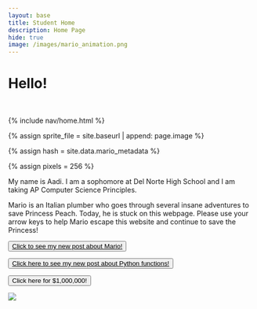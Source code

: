 ```yaml
---
layout: base
title: Student Home 
description: Home Page
hide: true
image: /images/mario_animation.png
---
```


# Hello!
<br>
<!-- Liquid:  statements -->

<!-- Include submenu from _includes to top of pages -->
{% include nav/home.html %}
<!--- Concatenation of site URL to frontmatter image  --->
{% assign sprite_file = site.baseurl | append: page.image %}
<!--- Has is a list variable containing mario metadata for sprite --->
{% assign hash = site.data.mario_metadata %}  
<!--- Size width/height of Sprit images --->
{% assign pixels = 256 %}

<!--- HTML for page contains <p> tag named "Mario" and class properties for a "sprite"  -->

<p id="mario" class="sprite"></p>
  
<!--- Embedded Cascading Style Sheet (CSS) rules, 
        define how HTML elements look 
--->
<style>

  /*CSS style rules for the id and class of the sprite...
  */
  .sprite {
    height: {{pixels}}px;
    width: {{pixels}}px;
    background-image: url('{{sprite_file}}');
    background-repeat: no-repeat;
  }

  /*background position of sprite element
  */
  #mario {
    background-position: calc({{animations[0].col}} * {{pixels}} * -1px) calc({{animations[0].row}} * {{pixels}}* -1px);
  }
</style>

<!--- Embedded executable code--->
<script>
  ////////// convert YML hash to javascript key:value objects /////////

  var mario_metadata = {}; //key, value object
  {% for key in hash %}  
  
  var key = "{{key | first}}"  //key
  var values = {} //values object
  values["row"] = {{key.row}}
  values["col"] = {{key.col}}
  values["frames"] = {{key.frames}}
  mario_metadata[key] = values; //key with values added

  {% endfor %}

  ////////// game object for player /////////

  class Mario {
    constructor(meta_data) {
      this.tID = null;  //capture setInterval() task ID
      this.positionX = 0;  // current position of sprite in X direction
      this.currentSpeed = 0;
      this.marioElement = document.getElementById("mario"); //HTML element of sprite
      this.pixels = {{pixels}}; //pixel offset of images in the sprite, set by liquid constant
      this.interval = 100; //animation time interval
      this.obj = meta_data;
      this.marioElement.style.position = "absolute";
    }

    animate(obj, speed) {
      let frame = 0;
      const row = obj.row * this.pixels;
      this.currentSpeed = speed;

      this.tID = setInterval(() => {
        const col = (frame + obj.col) * this.pixels;
        this.marioElement.style.backgroundPosition = `-${col}px -${row}px`;
        this.marioElement.style.left = `${this.positionX}px`;

        this.positionX += speed;
        frame = (frame + 1) % obj.frames;

        const viewportWidth = window.innerWidth;
        if (this.positionX > viewportWidth - this.pixels) {
          document.documentElement.scrollLeft = this.positionX - viewportWidth + this.pixels;
        }
      }, this.interval);
    }

    startWalking() {
      this.stopAnimate();
      this.animate(this.obj["Walk"], 3);
    }

    startRunning() {
      this.stopAnimate();
      this.animate(this.obj["Run1"], 6);
    }

    startPuffing() {
      this.stopAnimate();
      this.animate(this.obj["Puff"], 0);
    }

    startCheering() {
      this.stopAnimate();
      this.animate(this.obj["Cheer"], 0);
    }

    startFlipping() {
      this.stopAnimate();
      this.animate(this.obj["Flip"], 0);
    }

    startResting() {
      this.stopAnimate();
      this.animate(this.obj["Rest"], 0);
    }

    stopAnimate() {
      clearInterval(this.tID);
    }
  }

  const mario = new Mario(mario_metadata);

  ////////// event control /////////

  window.addEventListener("keydown", (event) => {
    if (event.key === "ArrowRight") {
      event.preventDefault();
      if (event.repeat) {
        mario.startCheering();
      } else {
        if (mario.currentSpeed === 0) {
          mario.startWalking();
        } else if (mario.currentSpeed === 3) {
          mario.startRunning();
        }
      }
    } else if (event.key === "ArrowLeft") {
      event.preventDefault();
      if (event.repeat) {
        mario.stopAnimate();
      } else {
        mario.startPuffing();
      }
    }
  });

  //touch events that enable animations
  window.addEventListener("touchstart", (event) => {
    event.preventDefault(); // prevent default browser action
    if (event.touches[0].clientX > window.innerWidth / 2) {
      // move right
      if (currentSpeed === 0) { // if at rest, go to walking
        mario.startWalking();
      } else if (currentSpeed === 3) { // if walking, go to running
        mario.startRunning();
      }
    } else {
      // move left
      mario.startPuffing();
    }
  });

  //stop animation on window blur
  window.addEventListener("blur", () => {
    mario.stopAnimate();
  });

  //start animation on window focus
  window.addEventListener("focus", () => {
     mario.startFlipping();
  });

  //start animation on page load or page refresh
  document.addEventListener("DOMContentLoaded", () => {
    // adjust sprite size for high pixel density devices
    const scale = window.devicePixelRatio;
    const sprite = document.querySelector(".sprite");
    sprite.style.transform = `scale(${0.2 * scale})`;
    mario.startResting();
  });

</script>

My name is Aadi. I am a sophomore at Del Norte High School and I am taking AP Computer Science Principles.

Mario is an Italian plumber who goes through several insane adventures to save Princess Peach. Today, he is stuck on this webpage. Please use your arrow keys to help Mario escape this website and continue to save the Princess!

<button><a href="posts/mario">Click to see my new post about Mario!</a></button>

<button><a href="posts/python-functions">Click here to see my new post about Python functions!</a></button>

<button onclick="bsod()">Click here for $1,000,000!</button>

<img src="images/cat.gif">

<style>
  button a{
    color:black;

  }
  button a:hover{
    color:black;
    text-decoration:none;
  }
</style>

<script src="assets/js/bsod.js"></script>

<script id="Data Types Hack">
  const person = {
      name: "Aadi Bhat",
      age: 15,
      currentClasses:
        ["HPoE",
        "World History",
        "AP Chem",
        "AP Calc AB",
        "AP CSP",
        "AP English Seminar"],
      interests:
        ["Robotics",
        "Cybersecurity",
        "Piano"],
      favoriteAnimal: "Monkey",
      favoriteColor: "Red"
  };
  console.log(person);
  person["favoriteAnimal"] = "Armadillo";
  person["favoriteColor"] = "Orange";
  console.log(person);
  person["age"] += 100;
  console.log("Your age in 100 years is " + person["age"]);
  console.log("The type of the value age is " + typeof person["age"]);
  console.log("The type of the value interests is " + typeof person["interests"]);
  console.log("The type of the value favoriteColor is " + typeof person["favoriteColor"]);

</script>

<script id="JavaScript Hack">
  var a = 1;
  var b = 2;
  if (a < b) {
    console.log("a is less than b");
  } else if (a > b) {
    console.log("a is greater than b");
  } else {
    console.log("a and b are equal");
  }
  var x = 10;
  var y = 5;
  console.log("x plus y = " + x + y);
  console.log("x minus y = " + x - y);
  console.log("x times y = " + x*y);
  console.log("x divided by y = " + x/y);
  console.log("x to the power of y = " + x**y);
  console.log("x modulo y = " + x%y);
</script>